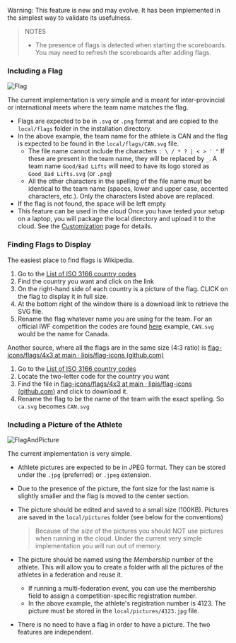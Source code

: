 Warning:  This feature is new and may evolve.  It has been implemented in the simplest way to validate its usefulness.

> NOTES
>
> - The presence of flags is detected when starting the scoreboards.  You may need to refresh the scoreboards after adding flags.

### Including a Flag

![Flag](img/Displays/Flag.png)

The current implementation is very simple and is meant for inter-provincial or international meets where the team name matches the flag.

- Flags are expected to be in `.svg` or `.png` format and are copied to the  `local/flags` folder in the installation directory.
- In the above example, the team name for the athlete is CAN and the flag is expected to be found in the `local/flags/CAN.svg` file.
  - The file name cannot include the characters `: \ / * ? | < > ' "`  If these are present in the team name, they will be replaced by `_`. A team name `Good/Bad Lifts` will need to have its logo stored as `Good_Bad Lifts.svg` (or `.png`)
  - All the other characters in the spelling of the file name must be identical to the team name (spaces, lower and upper case, accented characters, etc.).  Only the characters listed above are replaced.
- If the flag is not found, the space will be left empty
- This feature can be used in the cloud  Once you have tested your setup on a laptop, you will package the local directory and upload it to the cloud.  See the [Customization](Customization) page for details.

### Finding Flags to Display

The easiest place to find flags is Wikipedia.

1. Go to the [List of ISO 3166 country codes](https://en.wikipedia.org/w/index.php?title=List_of_ISO_3166_country_codes&oldid=1119572367)
2. Find the country you want and click on the link
3. On the right-hand side of each country is a picture of the flag. CLICK on the flag to display it in full size.
4. At the bottom right of the window there is a download link to retrieve the SVG file.
5. Rename the flag whatever name you are using for the team.  For an official IWF competition the codes are found [here](https://iwf.sport/focus-on-iwf/federations/) example, `CAN.svg` would be the name for Canada.

Another source, where all the flags are in the same size (4:3 ratio) is [flag-icons/flags/4x3 at main · lipis/flag-icons (github.com)](https://github.com/lipis/flag-icons/tree/main/flags/4x3)

1. Go to the [List of ISO 3166 country codes](https://en.wikipedia.org/w/index.php?title=List_of_ISO_3166_country_codes&oldid=1119572367)
2. Locate the two-letter code for the country you want
3. Find the file in [flag-icons/flags/4x3 at main · lipis/flag-icons (github.com)](https://github.com/lipis/flag-icons/tree/main/flags/4x3) and click to download it.
4. Rename the flag to be the name of the team with the exact spelling.  So `ca.svg` becomes `CAN.svg`

### Including a Picture of the Athlete

![FlagAndPicture](img/Displays/FlagAndPicture.png)

The current implementation is very simple.

- Athlete pictures are expected to be in JPEG format.  They can be stored under the `.jpg` (preferred) or `.jpeg` extension.

- Due to the presence of the picture, the font size for the last name is slightly smaller and the flag is moved to the center section.

- The picture should be edited and saved to a small size (100KB).  Pictures are saved in the `local/pictures` folder (see below for the conventions)

  > Because of the size of the pictures you should NOT use pictures when running in the cloud.  Under the current very simple implementation you will run out of memory.

- The picture should be named using the *Membership* number of the athlete.  This will allow you to create a folder with all the pictures of the athletes in a federation and reuse it.

  - If running a multi-federation event, you can use the membership field to assign a competition-specific registration number.
  - In the above example, the athlete's registration number is 4123.  The picture must be stored in the `local/pictures/4123.jpg` file.

- There is no need to have a flag in order to have a picture.  The two features are independent.